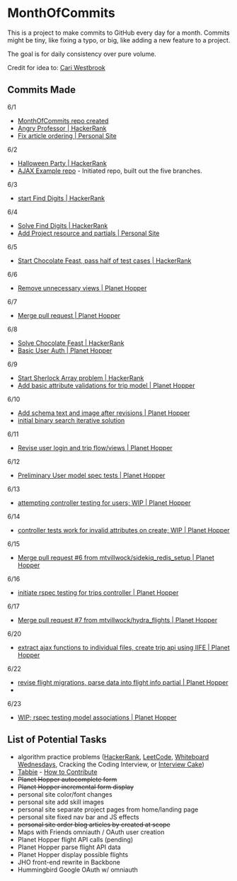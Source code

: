 # MonthOfCommits

This is a project to make commits to GitHub every day for a month. Commits might be tiny, like fixing a typo, or big, like adding a new feature to a project.

The goal is for daily consistency over pure volume.

Credit for idea to: [Cari Westbrook](https://github.com/cariwest/MonthOfCommits)

## Commits Made

6/1
- [MonthOfCommits repo created](https://github.com/mtvillwock/MonthOfCommits)
- [Angry Professor | HackerRank](https://github.com/mtvillwock/algorithms-practice/commit/d74686a477771316917aae05660cfd35844eecdb)
- [Fix article ordering | Personal Site](https://github.com/mtvillwock/rails-blog/commit/9b4657adab1285a1619575d400b49fd43721be59)

6/2
- [Halloween Party | HackerRank](https://github.com/mtvillwock/algorithms-practice/commit/3ea4eabefb61174e8395b8676d0bffe0645f1560)
- [AJAX Example repo](https://github.com/mtvillwock/ajax-example/commit/e158ca5ad0620a398ba6b5d5da66e5961ee391b2) - Initiated repo, built out the five branches.

6/3
- [start Find Digits | HackerRank](https://github.com/mtvillwock/algorithms-practice/commit/6bec18ac7c6d2f55a2b19ba202d5cf270066191b)

6/4
- [Solve Find Digits | HackerRank](https://github.com/mtvillwock/algorithms-practice/commit/60c899b2cb68cf62abb257d3fa92058e525ddfb2)
- [Add Project resource and partials | Personal Site](https://github.com/mtvillwock/rails-blog/commit/57cf4445497b2d5f35c402d5edfec01b1d8192ee)

6/5
- [Start Chocolate Feast, pass half of test cases | HackerRank](https://github.com/mtvillwock/algorithms-practice/commit/88ff9dbc8ec8552dc739d86b36938dbedc023173)

6/6
- [Remove unnecessary views | Planet Hopper](https://github.com/mtvillwock/planet-hopper/commit/6960ab3fd777747faac792576a9ab6ff4ed6faaa)

6/7
- [Merge pull request | Planet Hopper](https://github.com/mtvillwock/planet-hopper/commit/f9aedd3bde2f5673d46fccac676463a9ced40004)

6/8
- [Solve Chocolate Feast | HackerRank](https://github.com/mtvillwock/algorithms-practice/commit/27fd58200ca972929a1d8a8923a586eb1bed17eb)
- [Basic User Auth | Planet Hopper](https://github.com/mtvillwock/planet-hopper/commit/b0a8aabdbac88e7beb098df74059b23b0ceef8ed)

6/9
- [Start Sherlock Array problem | HackerRank](https://github.com/mtvillwock/algorithms-practice/commit/bd4e65ebb665ddb0f5dc73fba4de3adeacc3ba57)
- [Add basic attribute validations for trip model | Planet Hopper](https://github.com/mtvillwock/planet-hopper/commit/13019cd4265db7a956bbdf29ae12b44bf5803ffd)

6/10
- [Add schema text and image after revisions | Planet Hopper](https://github.com/mtvillwock/planet-hopper/commit/02bc768760c910a7e1ca0642339ff5c621293a95)
- [initial binary search iterative solution](https://github.com/mtvillwock/algorithms-practice/commit/d114032f6e94a507f3ec2c674a02335a446c5b06)

6/11
- [Revise user login and trip flow/views | Planet Hopper](https://github.com/mtvillwock/planet-hopper/commit/d3a11bec87738ed964652a5928c4b1527f23d9a6)

6/12
- [Preliminary User model spec tests | Planet Hopper](https://github.com/mtvillwock/planet-hopper/commit/c6e79988e7a0801dc63316b66fef1121b6506271)

6/13
- [attempting controller testing for users; WIP | Planet Hopper](https://github.com/mtvillwock/planet-hopper/commit/4c51ba7efb4b988cc45314348871c29589778b6a)

6/14
- [controller tests work for invalid attributes on create; WIP | Planet Hopper](https://github.com/mtvillwock/planet-hopper/commit/0472f1c7b115c675263af5ca3f95e36fc978f0a4)

6/15
- [Merge pull request #6 from mtvillwock/sidekiq_redis_setup | Planet Hopper](https://github.com/mtvillwock/planet-hopper/commit/edf2bbd0100fb31ad0af81d619e70372f77fc7c1)

6/16
- [initiate rspec testing for trips controller | Planet Hopper](https://github.com/mtvillwock/planet-hopper/commit/0193173a044a29af6f634caa39d39f435d9b9453)

6/17
- [Merge pull request #7 from mtvillwock/hydra_flights | Planet Hopper](https://github.com/mtvillwock/planet-hopper/commit/517c7b561e0cb5b7a1785ddcee67d2c1bfa947f1)

6/20
- [extract ajax functions to individual files, create trip api using IIFE | Planet Hopper](https://github.com/mtvillwock/planet-hopper/commit/211f4bcc136ef407cc9e591b0a5d56bbc7ce3505)

6/22
- [revise flight migrations, parse data into flight info partial | Planet Hopper](https://github.com/mtvillwock/planet-hopper/commit/5cc76d89de0b5497921e65dfb7becaa7b0c7d3d3)
- 
6/23
- [WIP; rspec testing model associations | Planet Hopper](https://github.com/mtvillwock/planet-hopper/commit/423f28dce189cb1c9eca6697bf2cadaba3e8505b)

## List of Potential Tasks

- algorithm practice problems ([HackerRank](https://www.hackerrank.com/challenges), [LeetCode](https://leetcode.com/problemset/algorithms/), [Whiteboard Wednesdays](https://github.com/adowns01/Intro-to-Whiteboarding-DBC), Cracking the Coding Interview, or [Interview Cake](https://www.interviewcake.com/))
- [Tabbie](https://github.com/jariz/tabbie) - [How to Contribute](https://github.com/jariz/tabbie/blob/master/CONTRIBUTING.md)
- ~~Planet Hopper autocomplete form~~
- ~~Planet Hopper incremental form display~~
- personal site color/font changes
- personal site add skill images
- personal site separate project pages from home/landing page
- personal site fixed nav bar and JS effects
- ~~personal site order blog articles by created at scope~~
- Maps with Friends omniauth / OAuth user creation
- Planet Hopper flight API calls (pending)
- Planet Hopper parse flight API data
- Planet Hopper display possible flights
- JHO front-end rewrite in Backbone
- Hummingbird Google OAuth w/ omniauth
